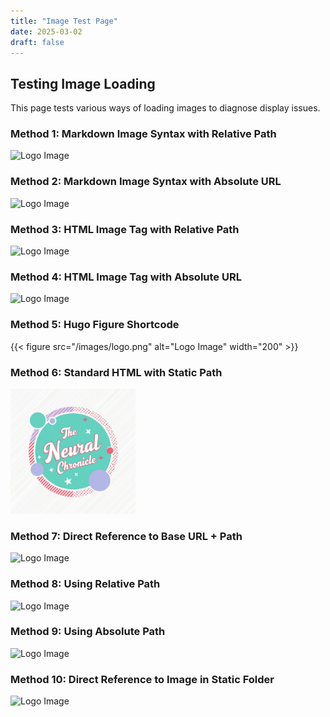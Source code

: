 ```yaml
---
title: "Image Test Page"
date: 2025-03-02
draft: false
---
```


## Testing Image Loading

This page tests various ways of loading images to diagnose display issues.

### Method 1: Markdown Image Syntax with Relative Path
![Logo Image](/images/logo.png)

### Method 2: Markdown Image Syntax with Absolute URL
![Logo Image](https://den-bogdanov.github.io/images/logo.png)

### Method 3: HTML Image Tag with Relative Path
<img src="/images/logo.png" alt="Logo Image" width="200">

### Method 4: HTML Image Tag with Absolute URL
<img src="https://den-bogdanov.github.io/images/logo.png" alt="Logo Image" width="200">

### Method 5: Hugo Figure Shortcode
{{< figure src="/images/logo.png" alt="Logo Image" width="200" >}}

### Method 6: Standard HTML with Static Path
<img src="/static/images/logo.png" alt="Logo Image" width="200">

### Method 7: Direct Reference to Base URL + Path
<img src="https://den-bogdanov.github.io/images/logo.png" alt="Logo Image" width="200">

### Method 8: Using Relative Path
<img src="/images/logo.png" alt="Logo Image" width="200">

### Method 9: Using Absolute Path
<img src="https://den-bogdanov.github.io/images/logo.png" alt="Logo Image" width="200">

### Method 10: Direct Reference to Image in Static Folder
<img src="/images/logo.png" alt="Logo Image" width="200"> 